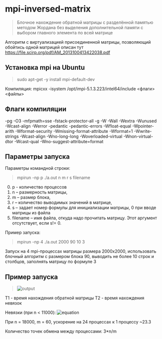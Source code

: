 # mpi-inversed-matrix
>Блочное нахождение обратной матрицы с разделённой памятью методом Жордана без выделения дополнительной памяти с выбором главного элемента по всей матрице

Алгоритм с виртуализацией присоединенной матрицы, позволяющий обойтись одной матрицей описан тут https://file.scirp.org/pdf/AM_2013100413422038.pdf

## Установка mpi на Ubuntu
>sudo apt-get -y install mpi-default-dev

Компиляция: mpicxx -isystem /opt/impi-5.1.3.223/intel64/include <флаги> <файлы>
## Флаги компиляции
-pg -O3 -mfpmath=sse -fstack-protector-all -g -W -Wall -Wextra -Wunused -Wcast-align -Werror -pedantic -pedantic-errors -Wfloat-equal -Wpointer-arith -Wformat-security -Wmissing-format-attribute -Wformat=1 -Wwrite-strings -Wcast-align -Wno-long-long -Woverloaded-virtual -Wnon-virtual-dtor -Wcast-qual -Wno-suggest-attribute=format
## Параметры запуска
Параметры командной строки:
>mpirun -np p ./a.out n m r s filename
0) p - количество процессов
1) n – размерность матрицы,
2) m – размер блока,
3) r – количество выводимых значений в матрице,
4) s – задает номер формулы для инициализации матрицы, 0 при вводе
матрицы из файла
5) filename – имя файла, откуда надо прочитать матрицу. Этот аргумент отсутствует,
если s!= 0.

Пример запуска:
>mpirun -np 4 ./a.out 2000 90 10 3

Запуск на 4 mpi-процессах матрицы размера 2000x2000, использовать блочный алгоритм с размером блока 90, выводить не более 10 строк и столбцов, заполнять матрицу по формуле 3
## Пример запуска
>![output](https://github.com/user-attachments/assets/285ef15b-c7e5-4d08-8c54-c3f469119cb3)

T1 - время нахождения обратной матрицы
T2 - время нахождения невязок

Невязки (при n < 11000): ![equation](https://latex.codecogs.com/png.image?%5Cdpi%7B110%7D%5Cbg%7Bwhite%7D$r_%7B1%7D=%7C%7CAA%5E%7B-1%7D-E%7C%7C_%7B1%7D$,$r_%7B2%7D=%7C%7CA%5E%7B-1%7DA-E%7C%7C_%7B1%7D$)

При n = 18000, m = 60, ускорение на 24 процессах к 1 процессу ~23.3

Количество точек обмена между процессами: 3*n/m
